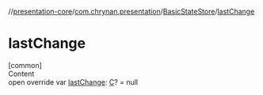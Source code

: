 //[presentation-core](../../../index.md)/[com.chrynan.presentation](../index.md)/[BasicStateStore](index.md)/[lastChange](last-change.md)



# lastChange  
[common]  
Content  
open override var [lastChange](last-change.md): [C](index.md)? = null  



